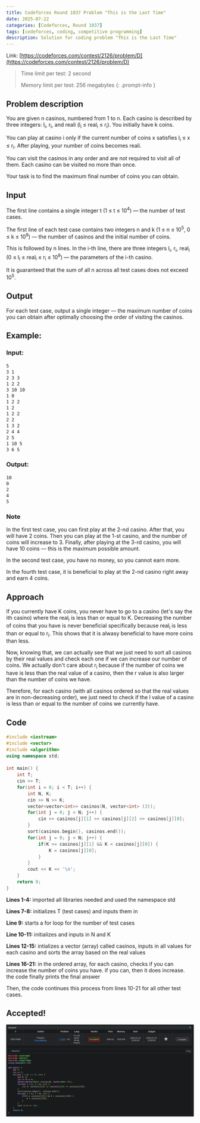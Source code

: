 ```yaml
---
title: Codeforces Round 1037 Problem "This is the Last Time"
date: 2025-07-22
categories: [Codeforces, Round 1037]
tags: [codeforces, coding, competitive programming]
description: Solution for coding problem "This is the Last Time"
---
```


Link: [https://codeforces.com/contest/2126/problem/D](https://codeforces.com/contest/2126/problem/D)

> 
> Time limit per test: 2 second
> 
> Memory limit per test: 256 megabytes
{: .prompt-info }

## Problem description
You are given n casinos, numbered from 1 to n. Each casino is described by three integers: l<sub>i</sub>, r<sub>i</sub>, and reali (l<sub>i</sub> ≤ real<sub>i</sub> ≤ r<sub>i</sub>). You initially have k coins.

You can play at casino i only if the current number of coins x satisfies l<sub>i</sub> ≤ x ≤ r<sub>i</sub>. After playing, your number of coins becomes reali.

You can visit the casinos in any order and are not required to visit all of them. Each casino can be visited no more than once.

Your task is to find the maximum final number of coins you can obtain.

## Input

The first line contains a single integer t (1 ≤ t ≤ 10<sup>4</sup>) — the number of test cases.

The first line of each test case contains two integers n and k (1 ≤ n ≤ 10<sup>5</sup>, 0 ≤ k ≤ 10<sup>9</sup>) — the number of casinos and the initial number of coins.

This is followed by n lines. In the i-th line, there are three integers l<sub>i</sub>, r<sub>i</sub>, real<sub>i</sub> (0 ≤ l<sub>i</sub> ≤ real<sub>i</sub> ≤ r<sub>i</sub> ≤ 10<sup>9</sup>) — the parameters of the i-th casino.

It is guaranteed that the sum of all n across all test cases does not exceed 10<sup>5</sup>.

## Output

For each test case, output a single integer — the maximum number of coins you can obtain after optimally choosing the order of visiting the casinos.

## Example:

### Input: 
```
5
3 1
2 3 3
1 2 2
3 10 10
1 0
1 2 2
1 2
1 2 2
2 2
1 3 2
2 4 4
2 5
1 10 5
3 6 5
```

### Output:
```
10
0
2
4
5
```

### Note
In the first test case, you can first play at the 2-nd casino. After that, you will have 2 coins. Then you can play at the 1-st casino, and the number of coins will increase to 3. Finally, after playing at the 3-rd casino, you will have 10 coins — this is the maximum possible amount.

In the second test case, you have no money, so you cannot earn more.

In the fourth test case, it is beneficial to play at the 2-nd casino right away and earn 4 coins.

## Approach
If you currently have K coins, you never have to go to a casino (let's say the ith casino) where the real<sub>i</sub> is less than or equal to K. Decreasing the number of coins that you have is never beneficial specifically because real<sub>i</sub> is less than or equal to r<sub>i</sub>. This shows that it is alwasy beneficial to have more coins than less.

Now, knowing that, we can actually see that we just need to sort all casinos by their real values and check each one if we can increase our number of coins. We actually don't care about r<sub>i</sub> because if the number of coins we have is less than the real value of a casino, then the r value is also larger than the number of coins we have. 

Therefore, for each casino (with all casinos ordered so that the real values are in non-decreasing order), we just need to check if the l value of a casino is less than or equal to the number of coins we currently have.

## Code
```c++
#include <iostream>
#include <vector>
#include <algorithm>
using namespace std;

int main() {
    int T;
    cin >> T;
    for(int i = 0; i < T; i++) {
        int N, K;
        cin >> N >> K;
        vector<vector<int>> casinos(N, vector<int> (3));
        for(int j = 0; j < N; j++) {
            cin >> casinos[j][1] >> casinos[j][2] >> casinos[j][0];
        }
        sort(casinos.begin(), casinos.end());
        for(int j = 0; j < N; j++) {
            if(K >= casinos[j][1] && K < casinos[j][0]) {
                K = casinos[j][0];
            }
        }
        cout << K << '\n';
    }
    return 0;
}
```

**Lines 1-4:** imported all libraries needed and used the namespace std

**Lines 7-8:** initializes T (test cases) and inputs them in

**Line 9:** starts a for loop for the number of test cases

**Line 10-11:** initializes and inputs in N and K

**Lines 12-15:** intializes a vector (array) called casinos, inputs in all values for each casino and sorts the array based on the real values

**Lines 16-21:** in the ordered array, for each casino, checks if you can increase the number of coins you have. if you can, then it does increase. the code finally prints the final answer

Then, the code continues this process from lines 10-21 for all other test cases.

## Accepted!

![Problem D Accepted](/assets/img/codeforces/round1037/problemD.png)
